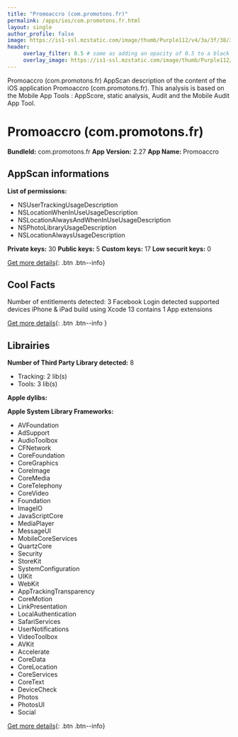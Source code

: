 ```yaml
---
title: "Promoaccro (com.promotons.fr)"
permalink: /apps/ios/com.promotons.fr.html
layout: single
author_profile: false
image: https://is1-ssl.mzstatic.com/image/thumb/Purple112/v4/3a/3f/38/3a3f388d-650c-61c8-eaa4-635f3b07e68c/AppIconFR-1x_U007emarketing-0-7-0-85-220.png/512x512bb.jpg
header: 
     overlay_filter: 0.5 # same as adding an opacity of 0.5 to a black background
     overlay_image: https://is1-ssl.mzstatic.com/image/thumb/Purple112/v4/3a/3f/38/3a3f388d-650c-61c8-eaa4-635f3b07e68c/AppIconFR-1x_U007emarketing-0-7-0-85-220.png/512x512bb.jpg
---
```

Promoaccro (com.promotons.fr) AppScan description of the content of the iOS application Promoaccro (com.promotons.fr). This analysis is based on the Mobile App Tools : AppScore, static analysis, Audit and the Mobile Audit App Tool.

# Promoaccro (com.promotons.fr)

**BundleId:** com.promotons.fr
**App Version:** 2.27
**App Name:** Promoaccro


## AppScan informations 

**List of permissions:** 
- NSUserTrackingUsageDescription
- NSLocationWhenInUseUsageDescription
- NSLocationAlwaysAndWhenInUseUsageDescription
- NSPhotoLibraryUsageDescription
- NSLocationAlwaysUsageDescription
  
  
**Private keys:** 30
**Public keys:** 5
**Custom keys:** 17
**Low securit keys:** 0
  
[Get more details](/pricing.html){: .btn .btn--info}

## Cool Facts

Number of entitlements detected: 3
Facebook Login detected
supported devices iPhone & iPad
build using Xcode 13
contains 1 App extensions
  
[Get more details](/pricing.html){: .btn .btn--info }

## Librairies 
**Number of Third Party Library detected:** 8
- Tracking: 2 lib(s)
- Tools: 3 lib(s)


**Apple dylibs:**


**Apple System Library Frameworks:**
- AVFoundation
- AdSupport
- AudioToolbox
- CFNetwork
- CoreFoundation
- CoreGraphics
- CoreImage
- CoreMedia
- CoreTelephony
- CoreVideo
- Foundation
- ImageIO
- JavaScriptCore
- MediaPlayer
- MessageUI
- MobileCoreServices
- QuartzCore
- Security
- StoreKit
- SystemConfiguration
- UIKit
- WebKit
- AppTrackingTransparency
- CoreMotion
- LinkPresentation
- LocalAuthentication
- SafariServices
- UserNotifications
- VideoToolbox
- AVKit
- Accelerate
- CoreData
- CoreLocation
- CoreServices
- CoreText
- DeviceCheck
- Photos
- PhotosUI
- Social


  
[Get more details](/pricing.html){: .btn .btn--info}

